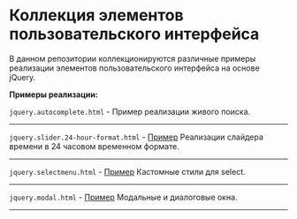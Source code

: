 # Коллекция элементов пользовательского интерфейса
В данном репозитории коллекционируются различные примеры реализации элементов пользовательского интерфейса на основе jQuery.

**Примеры реализации:**

`jquery.autocomplete.html` - Пример реализации живого поиска.
- - -
`jquery.slider.24-hour-format.html` - [Пример](http://jsfiddle.net/xse5xfn4/) Реализации слайдера времени в 24 часовом временном формате.
- - -
`jquery.selectmenu.html` - [Пример](http://jsfiddle.net/yfcd4ro3/) Кастомные стили для select.
- - -
`jquery.modal.html` - [Пример](http://jsfiddle.net/toju7a11/) Модальные и диалоговые окна.
- - -